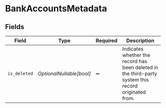 # BankAccountsMetadata


## Fields

| Field                                                                                                | Type                                                                                                 | Required                                                                                             | Description                                                                                          |
| ---------------------------------------------------------------------------------------------------- | ---------------------------------------------------------------------------------------------------- | ---------------------------------------------------------------------------------------------------- | ---------------------------------------------------------------------------------------------------- |
| `is_deleted`                                                                                         | *OptionalNullable[bool]*                                                                             | :heavy_minus_sign:                                                                                   | Indicates whether the record has been deleted in the third-party system this record originated from. |